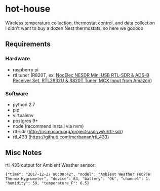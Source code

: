 # hot-house

Wireless temperature collection, thermostat control, and data collection  
I didn't want to buy a dozen Nest thermostats, so here we gooooo  

## Requirements

### Hardware

- raspberry pi
- rtl tuner (R820T, ex: [NooElec NESDR Mini USB RTL-SDR & ADS-B Receiver Set, RTL2832U & R820T Tuner, MCX Input from Amazon](https://www.amazon.com/gp/product/B009U7WZCA/ref=oh_aui_detailpage_o04_s00?ie=UTF8&psc=1))

### Software

- python 2.7
- pip
- virtualenv
- postgres 9+
- node (recommend install via nvm)
- rtl-sdr (http://osmocom.org/projects/sdr/wiki/rtl-sdr)
- rtl_433 (https://github.com/merbanan/rtl_433)

## Misc Notes

rtl_433 output for Ambient Weather sensor:  
```
{"time": "2017-12-27 00:00:42", "model": "Ambient Weather F007TH Thermo-Hygrometer", "device": 64, "battery": "Ok", "channel": 1, "humidity": 59, "temperature_F": 6.5}
```
